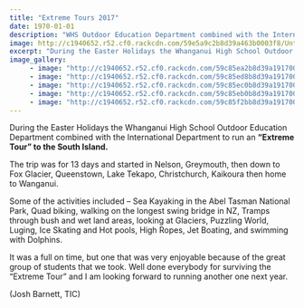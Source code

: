 ```yaml
---
title: "Extreme Tours 2017"
date: 1970-01-01
description: "WHS Outdoor Education Department combined with the International Department to run an “Extreme Tour” to the South Island..."
image: http://c1940652.r52.cf0.rackcdn.com/59e5a9c2b8d39a463b0003f8/Untitled-1.jpg
excerpt: "During the Easter Holidays the Whanganui High School Outdoor Education Department combined with the International Department to run an “Extreme Tour” to the South Island."
image_gallery:
     - image: "http://c1940652.r52.cf0.rackcdn.com/59c85ea2b8d39a191700019c/IMG_5530.jpg"
     - image: "http://c1940652.r52.cf0.rackcdn.com/59c85ed8b8d39a19170001a4/IMG_5772.jpg"
     - image: "http://c1940652.r52.cf0.rackcdn.com/59c85ec0b8d39a19170001a0/IMG_5571.jpg"
     - image: "http://c1940652.r52.cf0.rackcdn.com/59c85eb0b8d39a191700019e/IMG_5545.jpg"
     - image: "http://c1940652.r52.cf0.rackcdn.com/59c85f2bb8d39a19170001a6/IMG_5802.jpg"
---
```


<p>During the Easter Holidays the Whanganui High School Outdoor Education Department combined with the International Department to run an <strong>&ldquo;Extreme Tour&rdquo; to the South Island.</strong></p>
<p>The trip was for 13 days and started in Nelson, Greymouth, then down to Fox Glacier, Queenstown, Lake Tekapo, Christchurch, Kaikoura then home to Wanganui.</p>
<p>Some of the activities included &ndash; Sea Kayaking in the Abel Tasman National Park, Quad biking, walking on the longest swing bridge in NZ, Tramps through bush and wet land areas, looking at Glaciers, Puzzling World, Luging, Ice Skating and Hot pools, High Ropes, Jet Boating, and swimming with Dolphins.</p>
<p>It was a full on time, but one that was very enjoyable because of the great group of students that we took. Well done everybody for surviving the &ldquo;Extreme Tour&rdquo; and I am looking forward to running another one next year.&nbsp;</p>
<p>(Josh Barnett, TIC)</p>

